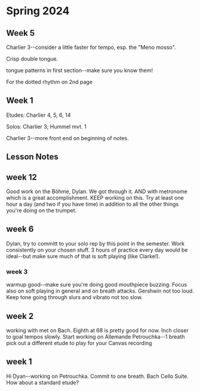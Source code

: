 # **Spring 2024**

## Week 5

Charlier 3--consider a little faster for tempo, esp. the "Meno mosso".&#x20;

Crisp double tongue.&#x20;

tongue patterns in first section--make sure you know them!

For the dotted rhythm on 2nd page

## Week 1

Etudes: Charlier 4, 5, 6, 14

Solos: Charlier 3; Hummel mvt. 1

Charlier 3--more front end on beginning of notes.&#x20;

## Lesson Notes

## week 12

Good work on the Böhme, Dylan. We got through it. AND with metronome which is a great accomplishment. KEEP working on this. Try at least one hour a day (and two if you have time) in addition to all the other things you're doing on the trumpet.&#x20;

## week 6

Dylan, try to committ to your solo rep by this point in the semester. Work consistently on your chosen stuff. 3 hours of practice every day would be ideal--but make sure much of that is soft playing (like Clarke!).

### week 3

warmup good--make sure you're doing good mouthpiece buzzing. Focus also on soft playing in general and on breath attacks.
Gershwin not too loud. Keep tone going through slurs and vibrato not too slow.

## week 2

working with met on Bach. Eighth at 68 is pretty good for now. Inch closer to goal tempos slowly.
Start working on Allemande
Petrouchka--1 breath
pick out a different etude to play for your Canvas recording

## week 1

Hi Dyan--working on Petrouchka. Commit to one breath. Bach Cello Suite. How about a standard etude?